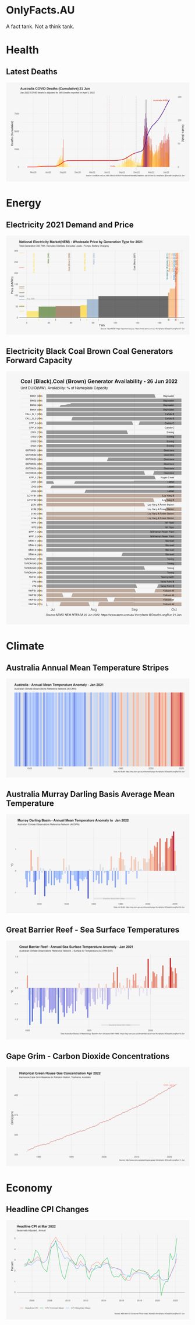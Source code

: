 # OnlyFacts.AU

A fact tank. Not a think tank.

# Health

## Latest Deaths

![](Outputs/2022-06-21-CumulativeDeaths.png)

# Energy

## Electricity 2021 Demand and Price

![](Outputs/2021-01-01-NEM-MM-Prices-NuclearNational%20Electricity%20Market(NEM)-Year.png)

## Electricity Black Coal Brown Coal Generators Forward Capacity

![](Outputs/2022-06-21-NEM-MTPASA%20Black%20Coal-Brown%20Coal.png)

# Climate

## Australia Annual Mean Temperature Stripes

![](Outputs/Latest-stripes-aus-tmean-year.png)

## Australia Murray Darling Basis Average Mean Temperature

![](Outputs/Latest-mdb-tmean-year.png)

## Great Barrier Reef - Sea Surface Temperatures

![](Outputs/2022-06-13-GBR-sst-year.png)

## Gape Grim - Carbon Dioxide Concentrations

![](Outputs/2022-06-11-GHGGrim-co2.png)

# Economy

## Headline CPI Changes

![](Outputs/2022-06-07-Headline-CPI-Annual.png)
